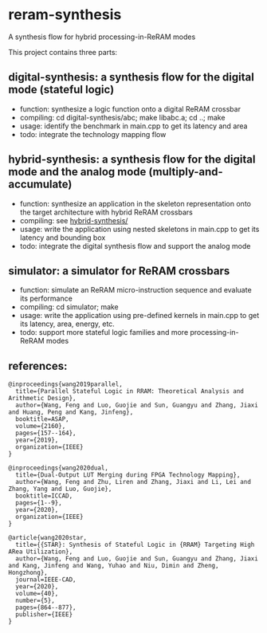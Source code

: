 # reram-synthesis
A synthesis flow for hybrid processing-in-ReRAM modes

This project contains three parts:
## digital-synthesis: a synthesis flow for the digital mode (stateful logic)
* function: synthesize a logic function onto a digital ReRAM crossbar
* compiling: cd digital-synthesis/abc; make libabc.a; cd ..; make
* usage: identify the benchmark in main.cpp to get its latency and area
* todo: integrate the technology mapping flow

## hybrid-synthesis: a synthesis flow for the digital mode and the analog mode (multiply-and-accumulate)
* function: synthesize an application in the skeleton representation onto the target architecture with hybrid ReRAM crossbars
* compiling: see [hybrid-synthesis/](hybrid-synthesis/)
* usage: write the application using nested skeletons in main.cpp to get its latency and bounding box
* todo: integrate the digital synthesis flow and support the analog mode

## simulator: a simulator for ReRAM crossbars
* function: simulate an ReRAM micro-instruction sequence and evaluate its performance
* compiling: cd simulator; make
* usage: write the application using pre-defined kernels in main.cpp to get its latency, area, energy, etc.
* todo: support more stateful logic families and more processing-in-ReRAM modes

## references:

```
@inproceedings{wang2019parallel,
  title={Parallel Stateful Logic in RRAM: Theoretical Analysis and Arithmetic Design},
  author={Wang, Feng and Luo, Guojie and Sun, Guangyu and Zhang, Jiaxi and Huang, Peng and Kang, Jinfeng},
  booktitle=ASAP,
  volume={2160},
  pages={157--164},
  year={2019},
  organization={IEEE}
}

@inproceedings{wang2020dual,
  title={Dual-Output LUT Merging during FPGA Technology Mapping},
  author={Wang, Feng and Zhu, Liren and Zhang, Jiaxi and Li, Lei and Zhang, Yang and Luo, Guojie},
  booktitle=ICCAD,
  pages={1--9},
  year={2020},
  organization={IEEE}
}

@article{wang2020star,
  title={{STAR}: Synthesis of Stateful Logic in {RRAM} Targeting High ARea Utilization},
  author={Wang, Feng and Luo, Guojie and Sun, Guangyu and Zhang, Jiaxi and Kang, Jinfeng and Wang, Yuhao and Niu, Dimin and Zheng, Hongzhong},
  journal=IEEE-CAD,
  year={2020},
  volume={40},
  number={5},
  pages={864--877},
  publisher={IEEE}
}
```
